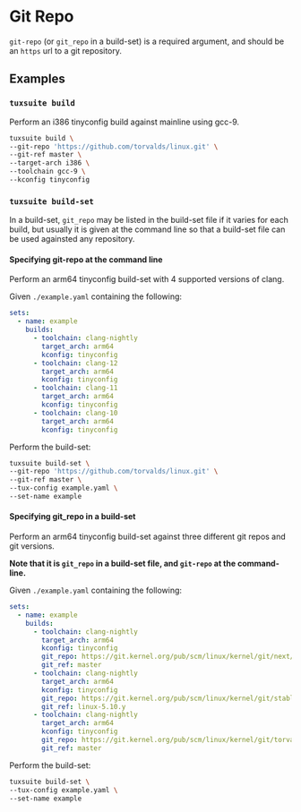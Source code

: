 # Git Repo

`git-repo` (or `git_repo` in a build-set) is a required argument, and should be
an `https` url to a git repository.

## Examples

### `tuxsuite build`

Perform an i386 tinyconfig build against mainline using gcc-9.

```sh
tuxsuite build \
--git-repo 'https://github.com/torvalds/linux.git' \
--git-ref master \
--target-arch i386 \
--toolchain gcc-9 \
--kconfig tinyconfig
```

### `tuxsuite build-set`

In a build-set, `git_repo` may be listed in the build-set file if it varies for
each build, but usually it is given at the command line so that a build-set
file can be used againsted any repository.

#### Specifying git-repo at the command line

Perform an arm64 tinyconfig build-set with 4 supported versions of clang.

Given `./example.yaml` containing the following:

```yaml
sets:
  - name: example
    builds:
      - toolchain: clang-nightly
        target_arch: arm64
        kconfig: tinyconfig
      - toolchain: clang-12
        target_arch: arm64
        kconfig: tinyconfig
      - toolchain: clang-11
        target_arch: arm64
        kconfig: tinyconfig
      - toolchain: clang-10
        target_arch: arm64
        kconfig: tinyconfig
```

Perform the build-set:

```sh
tuxsuite build-set \
--git-repo 'https://github.com/torvalds/linux.git' \
--git-ref master \
--tux-config example.yaml \
--set-name example
```

#### Specifying git_repo in a build-set

Perform an arm64 tinyconfig build-set against three different git repos and git
versions.

**Note that it is `git_repo` in a build-set file, and `git-repo` at the
command-line.**

Given `./example.yaml` containing the following:

```yaml
sets:
  - name: example
    builds:
      - toolchain: clang-nightly
        target_arch: arm64
        kconfig: tinyconfig
        git_repo: https://git.kernel.org/pub/scm/linux/kernel/git/next/linux-next.git
        git_ref: master
      - toolchain: clang-nightly
        target_arch: arm64
        kconfig: tinyconfig
        git_repo: https://git.kernel.org/pub/scm/linux/kernel/git/stable/linux.git
        git_ref: linux-5.10.y
      - toolchain: clang-nightly
        target_arch: arm64
        kconfig: tinyconfig
        git_repo: https://git.kernel.org/pub/scm/linux/kernel/git/torvalds/linux.git
        git_ref: master
```

Perform the build-set:

```sh
tuxsuite build-set \
--tux-config example.yaml \
--set-name example
```
